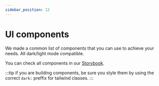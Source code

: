 ```yaml
---
sidebar_position: 12
---
```


# UI components

We made a common list of components that you can use to achieve your needs. All dark/light mode compatible.

You can check all components in our [Storybook](https://ui-kit.blue-panda.dev/?path=/docs/example-introduction--docs).

:::tip
if you are building components, be sure you style them by using the correct `dark:` preffix for tailwind classes.
:::

<head>
<meta property="og:title" content="TITLE OF YOUR WEBSITE"/>
<meta property="og:image" content="https://img.freepik.com/free-vector/cute-cool-cat-wearing-eyeglasses-hoodie-cartoon-vector-icon-illustration-animal-fashion-icon-concept-isolated-premium-vector-flat-cartoon-style_138676-4234.jpg?w=1800&t=st=1679099316~exp=1679099916~hmac=9af0aee42a42f81dec8d509c8dfac922ba5302ada1d0bc5397253cddce05fe2b"/>
<meta property="og:description" content="DESCRIPTION OF YOUR SITE"/>
<meta property="og:url" content="URL OF YOUR WEBSITE"/>
<meta property="og:image:width" content="1200" />
<meta property="og:image:height" content="627" />
</head>
